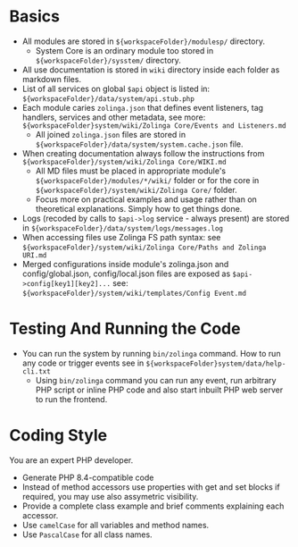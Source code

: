 # Basics

* All modules are stored in `${workspaceFolder}/modulesp/` directory.
    * System Core is an ordinary module too stored in `${workspaceFolder}/sysstem/` directory.
* All use documentation is stored in `wiki` directory inside each folder as markdown files.
* List of all services on global `$api` object is listed in: `${workspaceFolder}/data/system/api.stub.php`
* Each module caries `zolinga.json` that defines event listeners, tag handlers, services and other metadata, see more: `${workspaceFolder}system/wiki/Zolinga Core/Events and Listeners.md`
    * All joined `zolinga.json` files are stored in `${workspaceFolder}/data/system/system.cache.json` file.
* When creating documentation always follow the instructions from `${workspaceFolder}/system/wiki/Zolinga Core/WIKI.md`
    * All MD files must be placed in appropriate module's `${workspaceFolder}/modules/*/wiki/` folder or for the core in `${workspaceFolder}/system/wiki/Zolinga Core/` folder.
    * Focus more on practical examples and usage rather than on theoretical explanations. Simply how to get things done.
* Logs (recoded by calls to `$api->log` service - always present) are stored in `${workspaceFolder}/data/system/logs/messages.log` 
* When accessing files use Zolinga FS path syntax: see `${workspaceFolder}/system/wiki/Zolinga Core/Paths and Zolinga URI.md`
* Merged configurations inside module's zolinga.json and config/global.json, config/local.json files are exposed as `$api->config[key1][key2]...` see: `${workspaceFolder}/system/wiki/templates/Config Event.md`


# Testing And Running the Code

* You can run the system by running `bin/zolinga` command. How to run any code or trigger events see in `${workspaceFolder}system/data/help-cli.txt`
    * Using `bin/zolinga` command you can run any event, run arbitrary PHP script or inline PHP code and also start inbuilt PHP web server to run the frontend.


# Coding Style

You are an expert PHP developer. 

* Generate PHP 8.4-compatible code
* Instead of method accessors use properties with get and set blocks if required, you may use also assymetric visibility.
* Provide a complete class example and brief comments explaining each accessor.
* Use `camelCase` for all variables and method names.
* Use `PascalCase` for all class names.